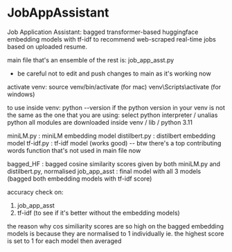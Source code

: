 # JobAppAssistant
Job Application Assistant: bagged transformer-based huggingface embedding models with tf-idf to recommend web-scraped real-time jobs based on uploaded resume.

main file that's an ensemble of the rest is: job_app_asst.py
- be careful not to edit and push changes to main as it's working now

activate venv: 
source venv/bin/activate (for mac)
venv\Scripts\activate (for windows)

to use inside venv:
python --version
if the python version in your venv is not the same as the one that you are using: select python interpreter / unalias python
all modules are downloaded inside venv / lib / python 3.11

miniLM.py : miniLM embedding model
distilbert.py : distilbert embedding model
tf-idf.py : tf-idf model (works good) -- btw there's a top contributing words function that's not used in main file now

bagged_HF : bagged cosine similarity scores given by both miniLM.py and distilbert.py, normalised
job_app_asst : final model with all 3 models (bagged both embedding models with tf-idf score)

accuracy check on:
1. job_app_asst
2. tf-idf (to see if it's better without the embedding models)

the reason why cos similiarity scores are so high on the bagged embedding models is because they are normalised to 1 individually
ie. the highest score is set to 1 for each model then averaged


